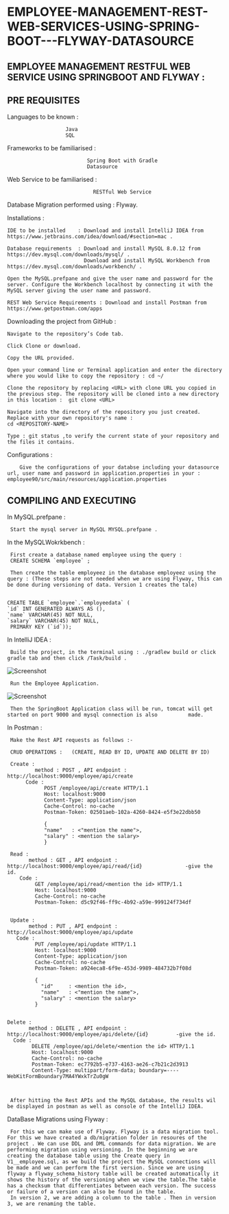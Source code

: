 # EMPLOYEE-MANAGEMENT-REST-WEB-SERVICES-USING-SPRING-BOOT---FLYWAY-DATASOURCE


EMPLOYEE MANAGEMENT RESTFUL WEB SERVICE USING SPRINGBOOT AND FLYWAY :
-----------------------------------------------------------------------------------------------------------------------------




  PRE REQUISITES 
---------------------------


Languages to be known : 
                       
                       Java 
                       SQL 
                       
Frameworks to be familiarised : 

                              Spring Boot with Gradle
                              Datasource

Web Service to be familiarised :

                                RESTful Web Service
				
Database Migration performed using : Flyway.				
                                
Installations :

    IDE to be installed    : Download and install IntelliJ IDEA from https://www.jetbrains.com/idea/download/#section=mac .
    
    Database requirements  : Download and install MySQL 8.0.12 from https://dev.mysql.com/downloads/mysql/ .
                             Download and install MySQL Workbench from https://dev.mysql.com/downloads/workbench/ .
    
    Open the MySQL.prefpane and give the user name and password for the server. Configure the Workbench localhost by connecting it with the MySQL server giving the user name and password.
    
    REST Web Service Requirements : Download and install Postman from https://www.getpostman.com/apps



Downloading the project from GitHub :
     
    Navigate to the repository’s Code tab.
    
    Click Clone or download.
    
    Copy the URL provided.
    
    Open your command line or Terminal application and enter the directory where you would like to copy the repository : cd ~/
    
    Clone the repository by replacing <URL> with clone URL you copied in the previous step. The repository will be cloned into a new directory in this location :  git clone <URL>
     
    Navigate into the directory of the repository you just created. Replace with your own repository's name :  
    cd <REPOSITORY-NAME>
    
    Type : git status ,to verify the current state of your repository and the files it contains. 
    
    
    
Configurations : 

        Give the configurations of your databse including your datasource url, user name and password in application.properties in your : employee90/src/main/resources/application.properties




                        
 COMPILING AND EXECUTING 
----------------------------------



In MySQL.prefpane :

     Start the mysql server in MySQL MYSQL.prefpane . 



In the MySQLWokrkbench : 
  
     First create a database named employee using the query :
     CREATE SCHEMA `employee` ;
                                                                         
     Then create the table employeez in the database employeez using the query : (These steps are not needed when we are using Flyway, this can be done during versioning of data. Version 1 creates the tale)


    CREATE TABLE `employee`.`employeedata` (
    `id` INT GENERATED ALWAYS AS (),
    `name` VARCHAR(45) NOT NULL,
    `salary` VARCHAR(45) NOT NULL,
     PRIMARY KEY (`id`));


 In IntelliJ IDEA :

     Build the project, in the terminal using : ./gradlew build or click gradle tab and then click /Task/build .
      
      
 ![Screenshot](https://github.com/soniamathew/EmployeeManagement-using-SpringBoot-and-Hibernate/blob/master/1.png)
    
     
     
     Run the Employee Application.
   
  ![Screenshot](https://github.com/soniamathew/EmployeeManagement-using-SpringBoot-and-Hibernate/blob/master/2.png)
     
     
     Then the SpringBoot Application class will be run, tomcat will get started on port 9000 and mysql connection is also          made.


 In Postman :

     Make the Rest API requests as follows :-
     
     CRUD OPERATIONS :   (CREATE, READ BY ID, UPDATE AND DELETE BY ID)
     
     Create : 
             method : POST , API endpoint : http://localhost:9000/employee/api/create
          Code : 
                POST /employee/api/create HTTP/1.1
                Host: localhost:9000
                Content-Type: application/json
                Cache-Control: no-cache
                Postman-Token: 02501aeb-102a-4260-8424-e5f3e22dbb50

                {
                "name"   : <"mention the name">,
                "salary" : <mention the salary>
                }
     
     Read : 
           method : GET , API endpoint : http://localhost:9000/employee/api/read/{id}              -give the id.
        Code : 
             GET /employee/api/read/<mention the id> HTTP/1.1
             Host: localhost:9000
             Cache-Control: no-cache
             Postman-Token: d5c92f46-ff9c-4b92-a59e-999124f734df
        
        
     Update : 
           method : PUT , API endpoint : http://localhost:9000/employee/api/update
       Code : 
             PUT /employee/api/update HTTP/1.1
             Host: localhost:9000
             Content-Type: application/json
             Cache-Control: no-cache
             Postman-Token: a924eca8-6f9e-453d-9989-484732b7f08d

             {
	           "id"     : <mention the id>,
	           "name"   : <"mention the name">,
	           "salary" : <mention the salary>
             }
    
    
    Delete : 
           method : DELETE , API endpoint : http://localhost:9000/employee/api/delete/{id}         -give the id.
      Code : 
            DELETE /employee/api/delete/<mention the id> HTTP/1.1
            Host: localhost:9000
            Cache-Control: no-cache
            Postman-Token: ec7792b5-e737-4163-ae26-c7b21c2d3913
            Content-Type: multipart/form-data; boundary=----WebKitFormBoundary7MA4YWxkTrZu0gW


     
     After hitting the Rest APIs and the MySQL database, the results wil be displayed in postman as well as console of the IntelliJ IDEA.


DataBase Migrations using Flyway : 

     For this we can make use of Flyway. Flyway is a data migration tool. For this we have created a db/migration folder in resoures of the project . We can use DDL and DML commands for data migration. We are performing migration using versioning. In the beginning we are creating the database table using the Create query in V1__employee.sql, as we build the project the MySQL connections will be made and we can perform the first version. Since we are using flyway a flyway_schema_history table will be created automatically it shows the history of the versioning when we view the table.The table has a checksum that differentiates between each version. The success or failure of a version can also be found in the table.
     In version 2, we are adding a column to the table . Then in version 3, we are renaming the table.


